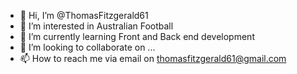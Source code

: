- 👋 Hi, I’m @ThomasFitzgerald61
- 👀 I’m interested in Australian Football
- 🌱 I’m currently learning Front and Back end development
- 💞️ I’m looking to collaborate on ...
- 📫 How to reach me via email on thomasfitzgerald61@gmail.com

<!---
ThomasFitzgerald61/ThomasFitzgerald61 is a ✨ special ✨ repository because its `README.md` (this file) appears on your GitHub profile.
You can click the Preview link to take a look at your changes.
--->
